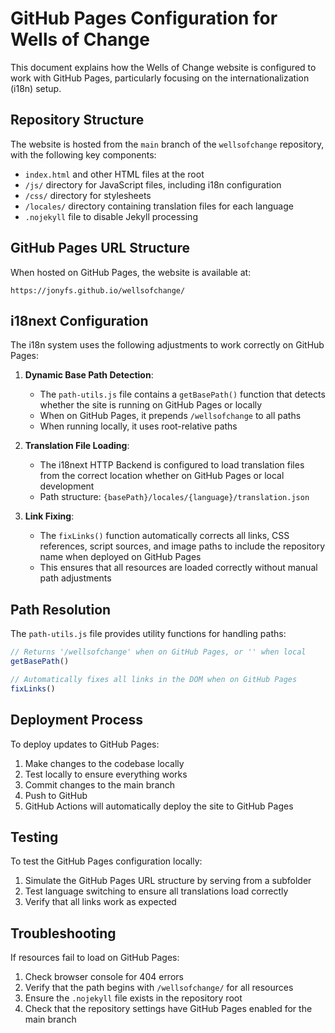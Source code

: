 # GitHub Pages Configuration for Wells of Change

This document explains how the Wells of Change website is configured to work with GitHub Pages, particularly focusing on the internationalization (i18n) setup.

## Repository Structure

The website is hosted from the `main` branch of the `wellsofchange` repository, with the following key components:

- `index.html` and other HTML files at the root
- `/js/` directory for JavaScript files, including i18n configuration
- `/css/` directory for stylesheets
- `/locales/` directory containing translation files for each language
- `.nojekyll` file to disable Jekyll processing

## GitHub Pages URL Structure

When hosted on GitHub Pages, the website is available at:
```
https://jonyfs.github.io/wellsofchange/
```

## i18next Configuration

The i18n system uses the following adjustments to work correctly on GitHub Pages:

1. **Dynamic Base Path Detection**: 
   - The `path-utils.js` file contains a `getBasePath()` function that detects whether the site is running on GitHub Pages or locally
   - When on GitHub Pages, it prepends `/wellsofchange` to all paths
   - When running locally, it uses root-relative paths

2. **Translation File Loading**:
   - The i18next HTTP Backend is configured to load translation files from the correct location whether on GitHub Pages or local development
   - Path structure: `{basePath}/locales/{language}/translation.json`

3. **Link Fixing**:
   - The `fixLinks()` function automatically corrects all links, CSS references, script sources, and image paths to include the repository name when deployed on GitHub Pages
   - This ensures that all resources are loaded correctly without manual path adjustments

## Path Resolution

The `path-utils.js` file provides utility functions for handling paths:

```javascript
// Returns '/wellsofchange' when on GitHub Pages, or '' when local
getBasePath()

// Automatically fixes all links in the DOM when on GitHub Pages
fixLinks()
```

## Deployment Process

To deploy updates to GitHub Pages:

1. Make changes to the codebase locally
2. Test locally to ensure everything works
3. Commit changes to the main branch
4. Push to GitHub
5. GitHub Actions will automatically deploy the site to GitHub Pages

## Testing

To test the GitHub Pages configuration locally:

1. Simulate the GitHub Pages URL structure by serving from a subfolder
2. Test language switching to ensure all translations load correctly
3. Verify that all links work as expected

## Troubleshooting

If resources fail to load on GitHub Pages:

1. Check browser console for 404 errors
2. Verify that the path begins with `/wellsofchange/` for all resources
3. Ensure the `.nojekyll` file exists in the repository root
4. Check that the repository settings have GitHub Pages enabled for the main branch